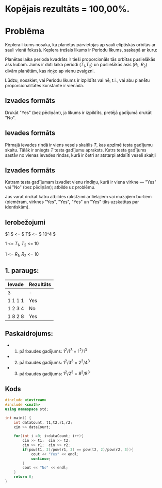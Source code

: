 
# Kopējais rezultāts = 100,00%.
# Problēma
Keplera likums nosaka, ka planētas pārvietojas ap sauli eliptiskās orbītās ar sauli vienā fokusā. Keplera trešais likums ir Periodu likums, saskaņā ar kuru:

Planētas laika perioda kvadrāts ir tieši proporcionāls tās orbītas puslielākās ass kubam.
Jums ir doti laika periodi ($T_1$,$T_2$) un puslielākās asis ($R_1$, $R_2$) divām planētām, kas riņķo ap vienu zvaigzni.

Lūdzu, nosakiet, vai Periodu likums ir izpildīts vai nē, t.i., vai abu planētu proporcionalitātes konstante ir vienāda.

## Izvades formāts
Drukāt "Yes" (bez pēdiņām), ja likums ir izpildīts, pretējā gadījumā drukāt "No".

## Ievades formāts
Pirmajā ievades rindā ir viens vesels skaitlis $T$, kas apzīmē testa gadījumu skaitu. Tālāk ir sniegts $T$ testa gadījumu apraksts. Katrs testa gadījums sastāv no vienas ievades rindas, kurā ir četri ar atstarpi atdalīti veseli skaitļi


## Izvades formāts
Katram testa gadījumam izvadiet vienu rindiņu, kurā ir viena virkne — "Yes" vai "No" (bez pēdiņām); atbilde uz problēmu.

Jūs varat drukāt katru atbildes rakstzīmi ar lielajiem vai mazajiem burtiem (piemēram, virknes "Yes", "Yes", "Yes" un "Yes" tiks uzskatītas par identiskām).

## Ierobežojumi

$1 $ <= $ T$ <= $ 10^4 $

$1$ <= $T_1$, $T_2$ <= $10$

 $1$ <= $R_1$, $R_2$ <= $10$

 ## 1. paraugs:
 | Ievade | Rezultāts |
 -|-
 |3 | -|
 |1 1 1 1| Yes|
 |1 2 3 4| No |
 |1 8 2 8| Yes |

 ## Paskaidrojums:
 - 1. pārbaudes gadījums: $1^2$/$1^3$ = $1^2$/$1^3$
 - 2. pārbaudes gadījums: $1^2$/$3^3$ = $2^2$/$4^3$
 - 3. pārbaudes gadījums: $1^2$/$2^3$ = $8^2$/$8^3$

 ## Kods
```cpp
#include <iostream>
#include <cmath>
using namespace std;

int main() {
    int dataCount, t1,t2,r1,r2;
    cin >> dataCount;
    
    for(int i =0; i<dataCount; i++){
        cin >> t1;  cin >> t2;
        cin >> r1;  cin >> r2;
        if(pow(t1, 2)/pow(r1, 3) == pow(t2, 2)/pow(r2, 3)){
            cout << "Yes" << endl;
            continue;
        }
        cout << "No" << endl;
    }
	return 0;
}

```